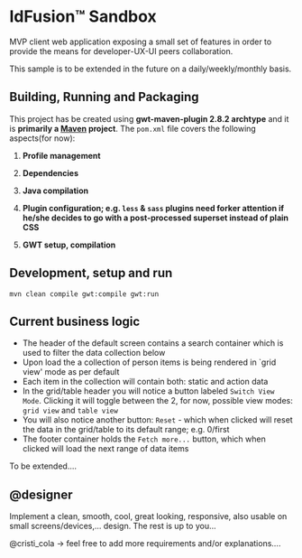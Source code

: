 IdFusion™ Sandbox
=================
MVP client web application exposing a small set of features in order to provide the means for developer-UX-UI peers collaboration.

This sample is to be extended in the future on a daily/weekly/monthly basis.

Building, Running and Packaging
-------------------------------
This project has be created using **gwt-maven-plugin 2.8.2 archtype** and it is **primarily a [Maven](https://maven.apache.org/) project**. 
The `pom.xml` file covers the following aspects(for now):

1. **Profile management**

2. **Dependencies**

3. **Java compilation**

4. **Plugin configuration; e.g. `less` & `sass` plugins need forker attention if he/she decides to go with a post-processed superset instead of plain CSS**

5. **GWT setup, compilation**


Development, setup and run
-----------------------------------
`mvn clean compile gwt:compile gwt:run`


Current business logic
----------------------
 - The header of the default screen contains a search container which is used to filter the data collection below 
 - Upon load the a collection of person items is being rendered in `grid view' mode as per default
 - Each item in the collection will contain both: static and action data
 - In the grid/table header you will notice a button labeled `Switch View Mode`. Clicking it will toggle between the 2, for now, possible view modes: `grid view` and `table view`
 - You will also notice another button: `Reset` - which when clicked will reset the data in the grid/table to its default range; e.g. 0/first
 - The footer container holds the `Fetch more...` button, which when clicked will load the next range of data items

To be extended....

@designer
---------
Implement a clean, smooth, cool, great looking, responsive, also usable on small screens/devices,... design. 
The rest is up to you...



@cristi_cola -> feel free to add more requirements and/or explanations....
